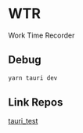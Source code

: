 # WTR
Work Time Recorder


## Debug

```bash
yarn tauri dev
```

## Link Repos

[tauri_test](https://github.com/marzg510/tauri_test)

